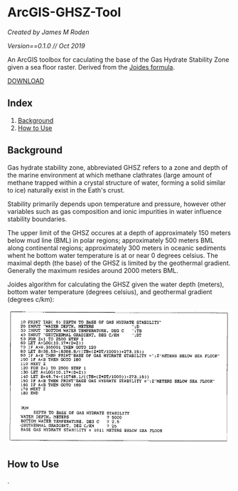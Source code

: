 # ArcGIS-GHSZ-Tool

*Created by James M Roden*

*Version==0.1.0 // Oct 2019*

An ArcGIS toolbox for caculating the base of the Gas Hydrate Stability Zone given a sea floor raster. Derived from the [Joides formula](http://www.odplegacy.org/PDF/Admin/JOIDES_Journal/JJ_1992_V18_No7.pdf).

[DOWNLOAD](#)

## Index
1. [Background](https://github.com/james-roden/ArcGIS-GHSZ-Tool/blob/master/README.md#background)
2. [How to Use](https://github.com/james-roden/ArcGIS-GHSZ-Tool/blob/master/README.md#how-to-use)

## Background

Gas hydrate stability zone, abbreviated GHSZ refers to a zone and depth of the marine environment at which methane clathrates (large amount of methane trapped within a crystal structure of water, forming a solid similar to ice) naturally exist in the Eath's crust. 

Stability primarily depends upon temperature and pressure, however other variables such as gas composition and ionic impurities in water influence stability boundaries.

The upper limit of the GHSZ occures at a depth of approximately 150 meters below mud line (BML) in polar regions; approximately 500 meters BML along continental regions; approximately 300 meters in oceanic sediments whent he bottom water temperature is at or near 0 degrees celsius. The maximal depth (the base) of the GHSZ is limited by the geothermal gradient. Generally the maximum resides around 2000 meters BML. 

Joides algorithm for calculating the GHSZ given the water depth (meters), bottom water temperature (degrees celsius), and geothermal gradient (degrees c/km):

![JoidesFormula](https://github.com/james-roden/ArcGIS-GHSZ-Tool/blob/master/joides_alg.PNG)

## How to Use
.
